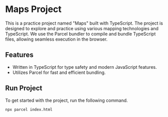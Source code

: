 # Maps Project

This is a practice project named "Maps" built with TypeScript. The project is designed to explore and practice using various mapping technologies and TypeScript. We use the Parcel bundler to compile and bundle TypeScript files, allowing seamless execution in the browser.

## Features

- Written in TypeScript for type safety and modern JavaScript features.
- Utilizes Parcel for fast and efficient bundling.

## Run Project

To get started with the project, run the following command.

```
npx parcel index.html
```
